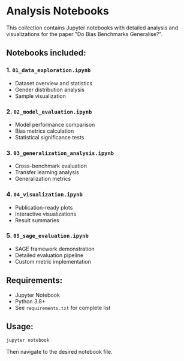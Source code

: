 # Analysis Notebooks

This collection contains Jupyter notebooks with detailed analysis and visualizations for the paper "Do Bias Benchmarks Generalise?".

## Notebooks included:

### 1. `01_data_exploration.ipynb`
- Dataset overview and statistics
- Gender distribution analysis
- Sample visualization

### 2. `02_model_evaluation.ipynb`
- Model performance comparison
- Bias metrics calculation
- Statistical significance tests

### 3. `03_generalization_analysis.ipynb`
- Cross-benchmark evaluation
- Transfer learning analysis
- Generalization metrics

### 4. `04_visualization.ipynb`
- Publication-ready plots
- Interactive visualizations
- Result summaries

### 5. `05_sage_evaluation.ipynb`
- SAGE framework demonstration
- Detailed evaluation pipeline
- Custom metric implementation

## Requirements:
- Jupyter Notebook
- Python 3.8+
- See `requirements.txt` for complete list

## Usage:
```bash
jupyter notebook
```

Then navigate to the desired notebook file.